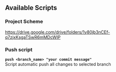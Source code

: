 ## Available Scripts

### Project Scheme
https://drive.google.com/drive/folders/1y80jb3nCEf-q7zjxKsgaTSwR6mMDcWIP

### Push script
**`push <branch_name> "your commit message"`**  
Script automatic push all changes to selected branch